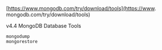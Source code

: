 

[https://www.mongodb.com/try/download/tools](https://www.
mongodb.com/try/download/tools)

v4.4 MongoDB Database Tools

```shell
mongodump
mongorestore
```